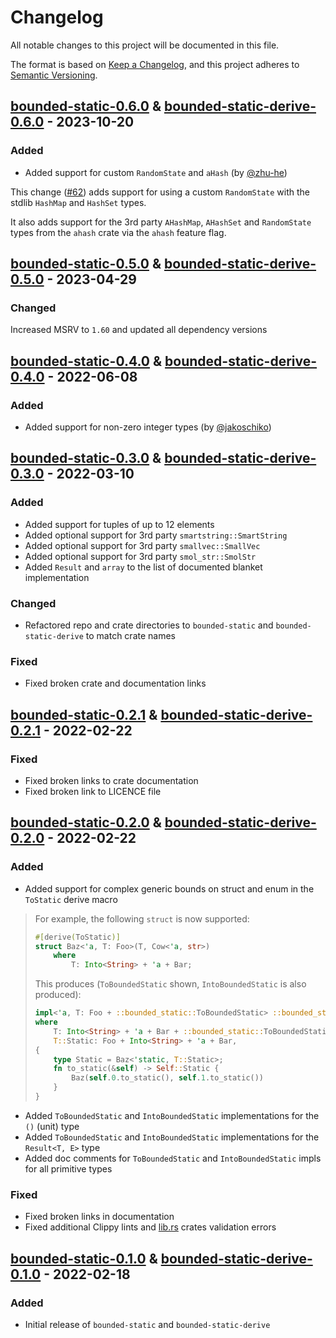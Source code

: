 # Changelog

All notable changes to this project will be documented in this file.

The format is based on [Keep a Changelog](https://keepachangelog.com/en/1.0.0/), and this project adheres
to [Semantic Versioning](https://semver.org/spec/v2.0.0.html).

## [bounded-static-0.6.0] & [bounded-static-derive-0.6.0] - 2023-10-20

### Added

- Added support for custom `RandomState` and `aHash` (by [@zhu-he](https://github.com/zhu-he))

This change ([#62](https://github.com/fujiapple852/bounded-static/pull/62)) adds support for using a
custom `RandomState` with the stdlib `HashMap` and `HashSet` types.

It also adds support for the 3rd party `AHashMap`, `AHashSet` and `RandomState` types from the `ahash` crate via
the `ahash` feature flag.

## [bounded-static-0.5.0] & [bounded-static-derive-0.5.0] - 2023-04-29

### Changed

Increased MSRV to `1.60` and updated all dependency versions

## [bounded-static-0.4.0] & [bounded-static-derive-0.4.0] - 2022-06-08

### Added

- Added support for non-zero integer types (by [@jakoschiko](https://github.com/jakoschiko))

## [bounded-static-0.3.0] & [bounded-static-derive-0.3.0] - 2022-03-10

### Added

- Added support for tuples of up to 12 elements
- Added optional support for 3rd party `smartstring::SmartString`
- Added optional support for 3rd party `smallvec::SmallVec`
- Added optional support for 3rd party `smol_str::SmolStr`
- Added `Result` and `array` to the list of documented blanket implementation

### Changed

- Refactored repo and crate directories to `bounded-static` and `bounded-static-derive` to match crate names

### Fixed

- Fixed broken crate and documentation links

## [bounded-static-0.2.1] & [bounded-static-derive-0.2.1] - 2022-02-22

### Fixed

- Fixed broken links to crate documentation
- Fixed broken link to LICENCE file

## [bounded-static-0.2.0] & [bounded-static-derive-0.2.0] - 2022-02-22

### Added

- Added support for complex generic bounds on struct and enum in the `ToStatic` derive macro

> For example, the following `struct` is now supported:
>
> ```rust
> #[derive(ToStatic)]
> struct Baz<'a, T: Foo>(T, Cow<'a, str>)
>     where
>         T: Into<String> + 'a + Bar;
> ```
>
> This produces (`ToBoundedStatic` shown, `IntoBoundedStatic` is also produced):
>
> ```rust
> impl<'a, T: Foo + ::bounded_static::ToBoundedStatic> ::bounded_static::ToBoundedStatic for Baz<'a, T>
> where
>     T: Into<String> + 'a + Bar + ::bounded_static::ToBoundedStatic,
>     T::Static: Foo + Into<String> + 'a + Bar,
> {
>     type Static = Baz<'static, T::Static>;
>     fn to_static(&self) -> Self::Static {
>         Baz(self.0.to_static(), self.1.to_static())
>     }
> }
> ```

- Added `ToBoundedStatic` and `IntoBoundedStatic` implementations for the `()` (unit) type
- Added `ToBoundedStatic` and `IntoBoundedStatic` implementations for the `Result<T, E>` type
- Added doc comments for `ToBoundedStatic` and `IntoBoundedStatic` impls for all primitive types

### Fixed

- Fixed broken links in documentation
- Fixed additional Clippy lints and [lib.rs](https://lib.rs) crates validation errors

## [bounded-static-0.1.0] & [bounded-static-derive-0.1.0] - 2022-02-18

### Added

- Initial release of `bounded-static` and `bounded-static-derive`

[bounded-static-0.6.0]: https://github.com/fujiapple852/bounded-static/compare/bounded-static-0.5.0...bounded-static-0.6.0

[bounded-static-derive-0.6.0]: https://github.com/fujiapple852/bounded-static/compare/bounded-static-0.5.0...bounded-static-derive-0.6.0

[bounded-static-0.5.0]: https://github.com/fujiapple852/bounded-static/compare/bounded-static-0.4.0...bounded-static-0.5.0

[bounded-static-derive-0.5.0]: https://github.com/fujiapple852/bounded-static/compare/bounded-static-0.4.0...bounded-static-derive-0.5.0

[bounded-static-0.4.0]: https://github.com/fujiapple852/bounded-static/compare/bounded-static-0.3.0...bounded-static-0.4.0

[bounded-static-derive-0.4.0]: https://github.com/fujiapple852/bounded-static/compare/bounded-static-0.3.0...bounded-static-derive-0.4.0

[bounded-static-0.3.0]: https://github.com/fujiapple852/bounded-static/compare/bounded-static-0.2.1...bounded-static-0.3.0

[bounded-static-derive-0.3.0]: https://github.com/fujiapple852/bounded-static/compare/bounded-static-0.2.1...bounded-static-derive-0.3.0

[bounded-static-0.2.1]: https://github.com/fujiapple852/bounded-static/compare/bounded-static-0.2.0...bounded-static-0.2.1

[bounded-static-derive-0.2.1]: https://github.com/fujiapple852/bounded-static/compare/bounded-static-0.2.0...bounded-static-derive-0.2.1

[bounded-static-0.2.0]: https://github.com/fujiapple852/bounded-static/compare/bounded-static-0.1.0...bounded-static-0.2.0

[bounded-static-derive-0.2.0]: https://github.com/fujiapple852/bounded-static/compare/bounded-static-0.1.0...bounded-static-derive-0.2.0

[bounded-static-0.1.0]: https://github.com/fujiapple852/bounded-static/compare/bounded-static-0.0.0...bounded-static-0.1.0

[bounded-static-derive-0.1.0]: https://github.com/fujiapple852/bounded-static/compare/bounded-static-0.0.0...bounded-static-derive-0.1.0
